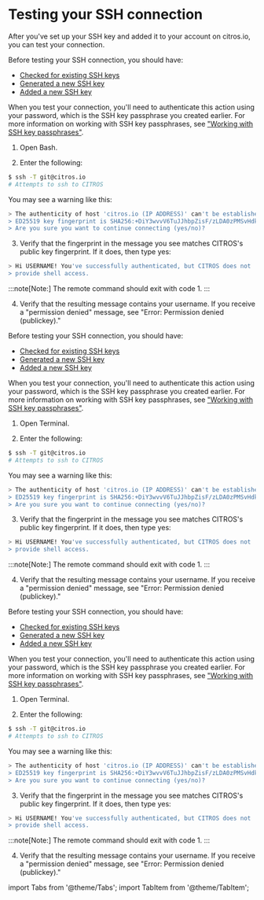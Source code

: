 # Testing your SSH connection

After you've set up your SSH key and added it to your account on citros.io, you can test your connection.

<Tabs groupId="operating-systems">
  
<TabItem value="Windows" label="Windows">

Before testing your SSH connection, you should have:

- [Checked for existing SSH keys](./ssh_chk_existing_key.md)
- [Generated a new SSH key](./ssh_generate_key.md)
- [Added a new SSH key](./ssh_add_new.md)

When you test your connection, you'll need to authenticate this action using your password, which is the SSH key passphrase you created earlier. For more information on working with SSH key passphrases, see ["Working with SSH key passphrases"](./ssh_passphrases.md).

1. Open Bash.

2. Enter the following:

```bash
$ ssh -T git@citros.io
# Attempts to ssh to CITROS
```

You may see a warning like this:

```bash
> The authenticity of host 'citros.io (IP ADDRESS)' can't be established.
> ED25519 key fingerprint is SHA256:+DiY3wvvV6TuJJhbpZisF/zLDA0zPMSvHdkr4UvCOqU.
> Are you sure you want to continue connecting (yes/no)?
```
3. Verify that the fingerprint in the message you see matches CITROS's public key fingerprint. If it does, then type yes:

```bash
> Hi USERNAME! You've successfully authenticated, but CITROS does not
> provide shell access.
```
:::note[Note:] The remote command should exit with code 1.
:::

4. Verify that the resulting message contains your username. If you receive a "permission denied" message, see "Error: Permission denied (publickey)."

</TabItem>
  

<TabItem value="Mac" label="MacOS">

Before testing your SSH connection, you should have:

- [Checked for existing SSH keys](./ssh_chk_existing_key.md)
- [Generated a new SSH key](./ssh_generate_key.md)
- [Added a new SSH key](./ssh_add_new.md)

When you test your connection, you'll need to authenticate this action using your password, which is the SSH key passphrase you created earlier. For more information on working with SSH key passphrases, see ["Working with SSH key passphrases"](./ssh_passphrases.md).

1. Open Terminal.

2. Enter the following:

```bash
$ ssh -T git@citros.io
# Attempts to ssh to CITROS
```

You may see a warning like this:

```bash
> The authenticity of host 'citros.io (IP ADDRESS)' can't be established.
> ED25519 key fingerprint is SHA256:+DiY3wvvV6TuJJhbpZisF/zLDA0zPMSvHdkr4UvCOqU.
> Are you sure you want to continue connecting (yes/no)?
```
3. Verify that the fingerprint in the message you see matches CITROS's public key fingerprint. If it does, then type yes:

```bash
> Hi USERNAME! You've successfully authenticated, but CITROS does not
> provide shell access.
```
:::note[Note:] The remote command should exit with code 1.
:::

4. Verify that the resulting message contains your username. If you receive a "permission denied" message, see "Error: Permission denied (publickey)."

</TabItem>


<TabItem value="Linux" label="Linux">

Before testing your SSH connection, you should have:

- [Checked for existing SSH keys](./ssh_chk_existing_key.md)
- [Generated a new SSH key](./ssh_generate_key.md)
- [Added a new SSH key](./ssh_add_new.md)

When you test your connection, you'll need to authenticate this action using your password, which is the SSH key passphrase you created earlier. For more information on working with SSH key passphrases, see ["Working with SSH key passphrases"](./ssh_passphrases.md).

1. Open Terminal.

2. Enter the following:

```bash
$ ssh -T git@citros.io
# Attempts to ssh to CITROS
```

You may see a warning like this:

```bash
> The authenticity of host 'citros.io (IP ADDRESS)' can't be established.
> ED25519 key fingerprint is SHA256:+DiY3wvvV6TuJJhbpZisF/zLDA0zPMSvHdkr4UvCOqU.
> Are you sure you want to continue connecting (yes/no)?
```
3. Verify that the fingerprint in the message you see matches CITROS's public key fingerprint. If it does, then type yes:

```bash
> Hi USERNAME! You've successfully authenticated, but CITROS does not
> provide shell access.
```
:::note[Note:] The remote command should exit with code 1.
:::

4. Verify that the resulting message contains your username. If you receive a "permission denied" message, see "Error: Permission denied (publickey)."


</TabItem>
</Tabs>


import Tabs from '@theme/Tabs';
import TabItem from '@theme/TabItem';